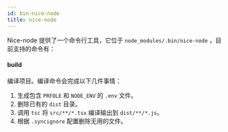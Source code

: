 ```yaml
---
id: bin-nice-node
title: nice-node
---
```


Nice-node 提供了一个命令行工具，它位于 `node_modules/.bin/nice-node` ，目前支持的命令有：

#### build
编译项目。编译命令会完成以下几件事情：
1. 生成包含 `PRFOLE` 和 `NODE_ENV` 的 `.env` 文件。
1. 删除已有的 `dist` 目录。
1. 调用 `tsc` 将 `src/**/*.tsx` 编译输出到 `dist/**/*.js`。
1. 根据 `.syncignore` 配置删除无用的文件。

